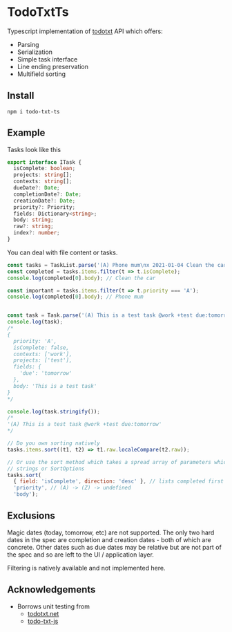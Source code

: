 # TodoTxtTs

Typescript implementation of [todotxt](https://github.com/todotxt/todo.txt) API
which offers:

* Parsing
* Serialization
* Simple task interface
* Line ending preservation
* Multifield sorting

## Install

```console
npm i todo-txt-ts
```

## Example

Tasks look like this

```typescript
export interface ITask {
  isComplete: boolean;
  projects: string[];
  contexts: string[];
  dueDate?: Date;
  completionDate?: Date;
  creationDate?: Date;
  priority?: Priority;
  fields: Dictionary<string>;
  body: string;
  raw?: string;
  index?: number;
}
```

You can deal with file content or tasks.

```javascript
const tasks = TaskList.parse('(A) Phone mum\nx 2021-01-04 Clean the car');
const completed = tasks.items.filter(t => t.isComplete);
console.log(completed[0].body); // Clean the car

const important = tasks.items.filter(t => t.priority === 'A');
console.log(completed[0].body); // Phone mum


const task = Task.parse('(A) This is a test task @work +test due:tomorrow');
console.log(task);
/*
{
  priority: 'A',
  isComplete: false,
  contexts: ['work'],
  projects: ['test'],
  fields: {
    'due': 'tomorrow'
  },
  body: 'This is a test task'
}
*/

console.log(task.stringify());
/*
'(A) This is a test task @work +test due:tomorrow'
*/

// Do you own sorting natively
tasks.items.sort((t1, t2) => t1.raw.localeCompare(t2.raw));

// Or use the sort method which takes a spread array of parameters which can be
// strings or SortOptions
tasks.sort(
  { field: 'isComplete', direction: 'desc' }, // lists completed first
  'priority', // (A) -> (Z) -> undefined
  'body');
```

## Exclusions

Magic dates (today, tomorrow, etc) are not supported. The only two hard dates in
the spec are completion and creation dates - both of which are concrete. Other
dates such as due dates may be relative but are not part of the spec and so are
left to the UI / application layer.

Filtering is natively available and not implemented here.

## Acknowledgements

* Borrows unit testing from
  * [todotxt.net](https://github.com/benrhughes/todotxt.net)
  * [todo-txt-js](https://github.com/roufamatic/todo-txt-js)
